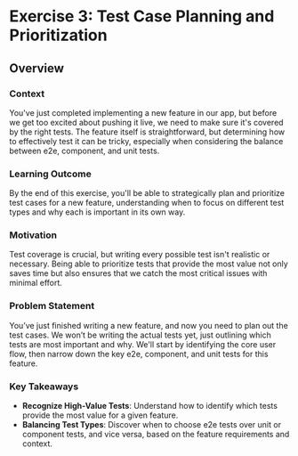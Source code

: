 # Exercise 3: Test Case Planning and Prioritization

## Overview

### **Context**

You've just completed implementing a new feature in our app, but before we get too excited about pushing it live, we need to make sure it's covered by the right tests. The feature itself is straightforward, but determining how to effectively test it can be tricky, especially when considering the balance between e2e, component, and unit tests.

### **Learning Outcome**

By the end of this exercise, you'll be able to strategically plan and prioritize test cases for a new feature, understanding when to focus on different test types and why each is important in its own way.

### **Motivation**

Test coverage is crucial, but writing every possible test isn't realistic or necessary. Being able to prioritize tests that provide the most value not only saves time but also ensures that we catch the most critical issues with minimal effort.

### **Problem Statement**

You’ve just finished writing a new feature, and now you need to plan out the test cases. We won’t be writing the actual tests yet, just outlining which tests are most important and why. We'll start by identifying the core user flow, then narrow down the key e2e, component, and unit tests for this feature.

### **Key Takeaways**

- **Recognize High-Value Tests**: Understand how to identify which tests provide the most value for a given feature.
- **Balancing Test Types**: Discover when to choose e2e tests over unit or component tests, and vice versa, based on the feature requirements and context.